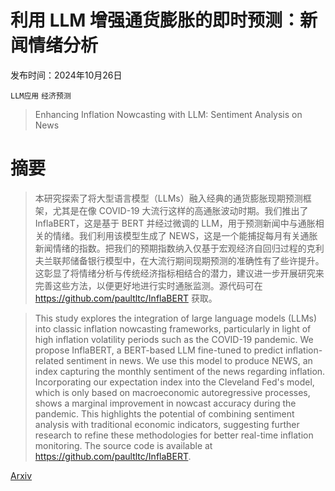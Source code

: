 # 利用 LLM 增强通货膨胀的即时预测：新闻情绪分析

发布时间：2024年10月26日

`LLM应用` `经济预测`

> Enhancing Inflation Nowcasting with LLM: Sentiment Analysis on News

# 摘要

> 本研究探索了将大型语言模型（LLMs）融入经典的通货膨胀现期预测框架，尤其是在像 COVID-19 大流行这样的高通胀波动时期。我们推出了 InflaBERT，这是基于 BERT 并经过微调的 LLM，用于预测新闻中与通胀相关的情绪。我们利用该模型生成了 NEWS，这是一个能捕捉每月有关通胀新闻情绪的指数。把我们的预期指数纳入仅基于宏观经济自回归过程的克利夫兰联邦储备银行模型中，在大流行期间现期预测的准确性有了些许提升。这彰显了将情绪分析与传统经济指标相结合的潜力，建议进一步开展研究来完善这些方法，以便更好地进行实时通胀监测。源代码可在 https://github.com/paultltc/InflaBERT 获取。

> This study explores the integration of large language models (LLMs) into classic inflation nowcasting frameworks, particularly in light of high inflation volatility periods such as the COVID-19 pandemic. We propose InflaBERT, a BERT-based LLM fine-tuned to predict inflation-related sentiment in news. We use this model to produce NEWS, an index capturing the monthly sentiment of the news regarding inflation. Incorporating our expectation index into the Cleveland Fed's model, which is only based on macroeconomic autoregressive processes, shows a marginal improvement in nowcast accuracy during the pandemic. This highlights the potential of combining sentiment analysis with traditional economic indicators, suggesting further research to refine these methodologies for better real-time inflation monitoring. The source code is available at https://github.com/paultltc/InflaBERT.

[Arxiv](https://arxiv.org/abs/2410.20198)